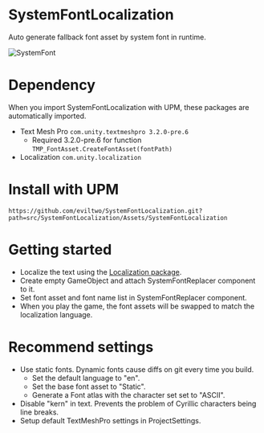# SystemFontLocalization
 Auto generate fallback font asset by system font in runtime.
 
 ![SystemFont](https://github.com/eviltwo/SystemFontLocalization/assets/7721151/8e203dbf-ea21-445d-a4d9-b8484028bf6d)

# Dependency
When you import SystemFontLocalization with UPM, these packages are automatically imported.
- Text Mesh Pro `com.unity.textmeshpro 3.2.0-pre.6`
  - Required 3.2.0-pre.6 for function `TMP_FontAsset.CreateFontAsset(fontPath)`
- Localization `com.unity.localization`

# Install with UPM
```
https://github.com/eviltwo/SystemFontLocalization.git?path=src/SystemFontLocalization/Assets/SystemFontLocalization
```

# Getting started
- Localize the text using the [Localization package](https://docs.unity3d.com/Packages/com.unity.localization@1.3).
- Create empty GameObject and attach SystemFontReplacer component to it.
- Set font asset and font name list in SystemFontReplacer component.
- When you play the game, the font assets will be swapped to match the localization language.

# Recommend settings
- Use static fonts. Dynamic fonts cause diffs on git every time you build.
  - Set the default language to "en".
  - Set the base font asset to "Static".
  - Generate a Font atlas with the character set set to "ASCII".
- Disable "kern" in text. Prevents the problem of Cyrillic characters being line breaks.
- Setup default TextMeshPro settings in ProjectSettings.
